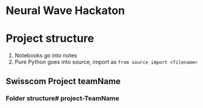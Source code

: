 # Neural Wave Hackaton

# Project structure

1. Notebooks go into notes
1. Pure Python goes into source, import as `from source import <filename>`

## Swisscom Project teamName

### Folder structure# project-TeamName

